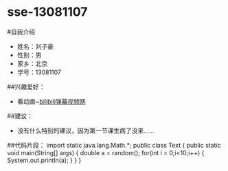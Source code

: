 # sse-13081107
#自我介绍
 * 姓名：刘子豪
 * 性别：男
 * 家乡：北京
 * 学号：13081107

##兴趣爱好：
 * 看动画~[bilibili弹幕视频网](http://www.bilibili.com/)
 
 ##建议：
 * 没有什么特别的建议，因为第一节课生病了没来……

##代码片段：
import static java.lang.Math.*;
public class Text
{
    public static void main(String[] args)
    {
        double a = random();
        for(int i = 0;i<10;i++)
        {
            System.out.println(a);
        }
    }
}
